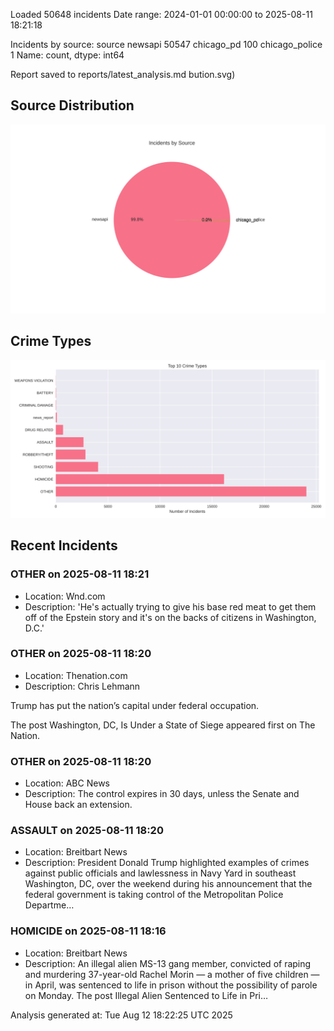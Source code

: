 
Loaded 50648 incidents
Date range: 2024-01-01 00:00:00 to 2025-08-11 18:21:18

Incidents by source:
source
newsapi           50547
chicago_pd          100
chicago_police        1
Name: count, dtype: int64

Report saved to reports/latest_analysis.md
bution.svg)

## Source Distribution
![Source Distribution](images/source_distribution.svg)

## Crime Types
![Crime Types](images/crime_types.svg)

## Recent Incidents

### OTHER on 2025-08-11 18:21
- Location: Wnd.com
- Description: 'He's actually trying to give his base red meat to get them off of the Epstein story and it's on the backs of citizens in Washington, D.C.'


### OTHER on 2025-08-11 18:20
- Location: Thenation.com
- Description: Chris Lehmann



Trump has put the nation’s capital under federal occupation.




The post Washington, DC, Is Under a State of Siege appeared first on The Nation.


### OTHER on 2025-08-11 18:20
- Location: ABC News
- Description: The control expires in 30 days, unless the Senate and House back an extension.


### ASSAULT on 2025-08-11 18:20
- Location: Breitbart News
- Description: President Donald Trump highlighted examples of crimes against public officials and lawlessness in Navy Yard in southeast Washington, DC, over the weekend during his announcement that the federal government is taking control of the Metropolitan Police Departme…


### HOMICIDE on 2025-08-11 18:16
- Location: Breitbart News
- Description: An illegal alien MS-13 gang member, convicted of raping and murdering 37-year-old Rachel Morin — a mother of five children — in April, was sentenced to life in prison without the possibility of parole on Monday.
The post Illegal Alien Sentenced to Life in Pri…

Analysis generated at: Tue Aug 12 18:22:25 UTC 2025
